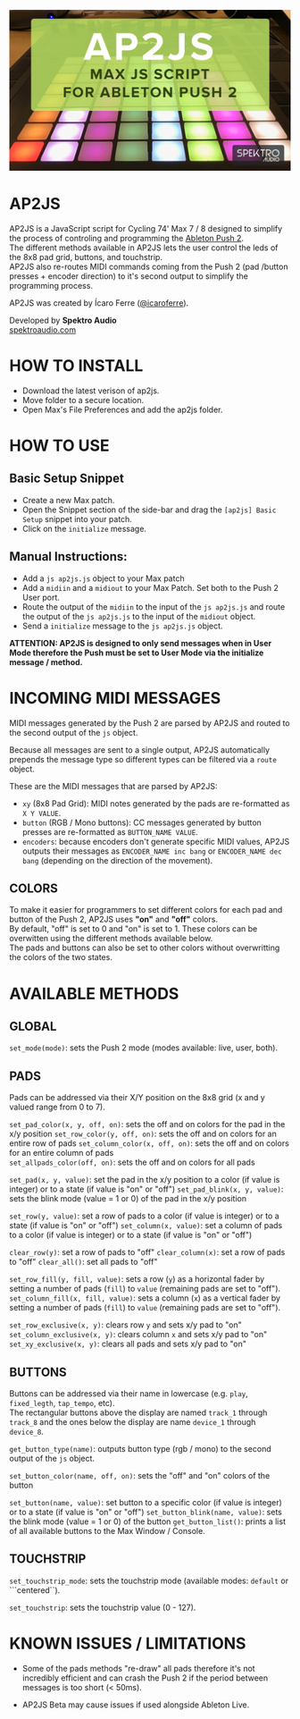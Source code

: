 ![](ap2js-logo.png)

# AP2JS

AP2JS is a JavaScript script for Cycling 74' Max 7 / 8 designed to simplify the process of controling and programming the [Ableton Push 2](https://www.ableton.com/en/push/).  
The different methods available in AP2JS lets the user control the leds of the 8x8 pad grid, buttons, and touchstrip.  
AP2JS also re-routes MIDI commands coming from the Push 2 (pad /button presses + encoder direction) to it's second output to simplify the programming process.


AP2JS was created by Ícaro Ferre ([@icaroferre](http://twitter.com/icaroferre)).

Developed by **Spektro Audio**  
[spektroaudio.com](http://spektroaudio.com)

# HOW TO INSTALL

- Download the latest verison of ap2js.
- Move folder to a secure location.
- Open Max's File Preferences and add the ap2js folder.

# HOW TO USE

## Basic Setup Snippet

- Create a new Max patch.
- Open the Snippet section of the side-bar and drag the ```[ap2js] Basic Setup``` snippet into your patch.
- Click on the ```initialize``` message.

## Manual Instructions:

- Add a ```js ap2js.js``` object to your Max patch
- Add a ```midiin``` and a ```midiout``` to your Max Patch. Set both to the Push 2 User port.
- Route the output of the ```midiin``` to the input of the ```js ap2js.js``` and route the output of the ```js ap2js.js``` to the input of the ```midiout``` object.
- Send a ```initialize``` message to the ```js ap2js.js``` object.

**ATTENTION: AP2JS is designed to only send messages when in User Mode therefore the Push must be set to User Mode via the initialize message / method.** 

# INCOMING MIDI MESSAGES

MIDI messages generated by the Push 2 are parsed by AP2JS and routed to the second output of the ```js``` object.

Because all messages are sent to a single output, AP2JS automatically prepends the message type so different types can be filtered via a ```route``` object.

These are the MIDI messages that are parsed by AP2JS:

- ```xy``` (8x8 Pad Grid): MIDI notes generated by the pads are re-formatted as ```X Y VALUE```.
- ```button``` (RGB / Mono buttons): CC messages generated by button presses are re-formatted as ```BUTTON_NAME VALUE```.
- ```encoders```: because encoders don't generate specific MIDI values, AP2JS outputs their messages as ```ENCODER_NAME inc bang``` or ```ENCODER_NAME dec bang``` (depending on the direction of the movement).

## COLORS

To make it easier for programmers to set different colors for each pad and button of the Push 2, AP2JS uses **"on"** and **"off"** colors.  
By default, "off" is set to 0 and "on" is set to 1. These colors can be overwitten using the different methods available below.  
The pads and buttons can also be set to other colors without overwritting the colors of the two states.


# AVAILABLE METHODS

## GLOBAL

```set_mode(mode)```: sets the Push 2 mode (modes available: live, user, both).

## PADS

Pads can be addressed via their X/Y position on the 8x8 grid (x and y valued range from 0 to 7).  

```set_pad_color(x, y, off, on)```: sets the off and on colors for the pad in the x/y position
```set_row_color(y, off, on)```: sets the off  and on colors for an entire row of pads
```set_column_color(x, off, on)```: sets the off  and on colors for an entire column of pads  
```set_allpads_color(off, on)```: sets the off  and on colors for all pads

```set_pad(x, y, value)```: set the pad in the x/y position to a color (if value is integer) or to a state (if value is "on" or "off")
```set_pad_blink(x, y, value)```: sets the blink mode (value = 1 or 0) of the pad in the x/y position

```set_row(y, value)```: set a row of pads to a color (if value is integer) or to a state (if value is "on" or "off")
```set_column(x, value)```:  set a column of pads to a color (if value is integer) or to a state (if value is "on" or "off")

```clear_row(y)```: set a row of pads to "off"
```clear_column(x)```:  set a row of pads to "off"
```clear_all()```: set all pads to "off"

```set_row_fill(y, fill, value)```: sets a row (```y```) as a horizontal fader by setting a number of pads (```fill```) to  ```value``` (remaining pads are set to "off").
```set_column_fill(x, fill, value)```: sets a column (```x```) as a vertical fader by setting a number of pads (```fill```) to  ```value``` (remaining pads are set to "off").

```set_row_exclusive(x, y)```: clears row ```y``` and sets x/y pad to "on"
```set_column_exclusive(x, y)```: clears column ```x``` and sets x/y pad to "on"
```set_xy_exclusive(x, y)```: clears all pads and sets x/y pad to "on"

## BUTTONS

Buttons can be addressed via their name in lowercase (e.g. ```play```, ```fixed_legth```, ```tap_tempo```, etc).  
The rectangular buttons above the display are named ```track_1``` through ```track_8``` and the ones below the display are name ```device_1``` through ```device_8```.

```get_button_type(name)```: outputs button type (rgb / mono) to the second output of the ```js``` object.

```set_button_color(name, off, on)```: sets the "off" and "on" colors of the button

```set_button(name, value)```: set button to a specific color (if value is integer) or to a state (if value is "on" or "off")
```set_button_blink(name, value)```: sets the blink mode (value = 1 or 0) of the button
```get_button_list()```: prints a list of all available buttons to the Max Window / Console.

## TOUCHSTRIP

```set_touchstrip_mode```: sets the touchstrip mode (available modes: ```default``` or ```centered``).

```set_touchstrip```: sets the touchstrip value (0 - 127).

# KNOWN ISSUES / LIMITATIONS

- Some of the pads methods "re-draw" all pads therefore it's not incredibly efficient and can crash the Push 2 if the period between messages is too short (< 50ms).

- AP2JS Beta may cause issues if used alongside Ableton Live.

